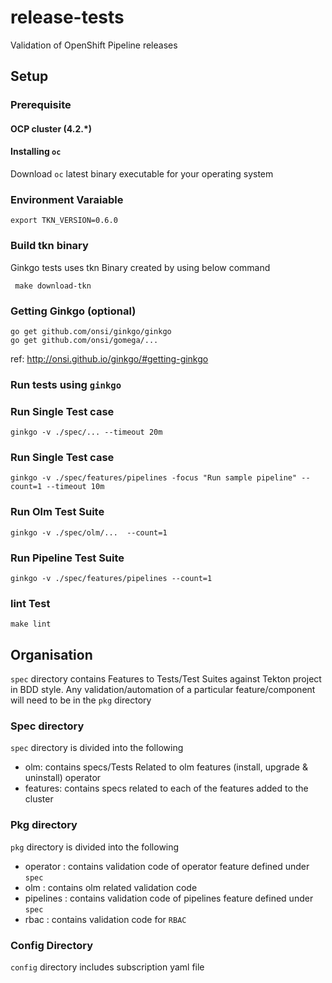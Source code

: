 # release-tests
Validation of OpenShift Pipeline releases


## Setup

### Prerequisite 

#### OCP cluster (4.2.*)

#### Installing `oc`
Download `oc` latest binary executable for your operating system


### Environment Varaiable

```
export TKN_VERSION=0.6.0
```

### Build tkn binary
Ginkgo tests uses tkn Binary created by using below command
```
 make download-tkn
 ```

### Getting Ginkgo (optional)

```
go get github.com/onsi/ginkgo/ginkgo
go get github.com/onsi/gomega/...
```

ref: http://onsi.github.io/ginkgo/#getting-ginkgo

### Run tests using `ginkgo`

### Run Single Test case 
```
ginkgo -v ./spec/... --timeout 20m
```

### Run Single Test case 
```
ginkgo -v ./spec/features/pipelines -focus "Run sample pipeline" --count=1 --timeout 10m
```

### Run Olm Test Suite
```
ginkgo -v ./spec/olm/...  --count=1
```

### Run Pipeline Test Suite
```
ginkgo -v ./spec/features/pipelines --count=1 
```

### lint Test

```
make lint
```

## Organisation

`spec` directory contains Features to Tests/Test Suites against Tekton project in BDD style. Any validation/automation
 of a particular feature/component will need to be in the `pkg` directory


### Spec directory


`spec` directory is divided into the following
  -  olm: contains specs/Tests Related to olm features (install, upgrade & uninstall) operator
  -  features:  contains specs related to each of the features added to the cluster

### Pkg directory
`pkg` directory is divided into the following
  -  operator   : contains validation code of operator feature defined under `spec`
  -  olm        : contains olm related validation code      
  -  pipelines  : contains validation code of pipelines feature defined under `spec`
  -  rbac       : contains validation code for `RBAC` 

### Config Directory
`config` directory includes subscription yaml file
